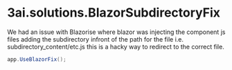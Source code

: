 ﻿# 3ai.solutions.BlazorSubdirectoryFix

We had an issue with Blazorise where blazor was injecting the component js files adding the subdirectory infront of the path for the file
i.e. subdirectory_content/etc.js this is a hacky way to redirect to the correct file.

```c#
app.UseBlazorFix();
```
